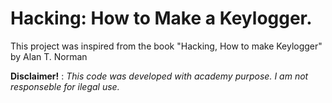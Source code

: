 # Hacking: How to Make a Keylogger.

This project was inspired from the book "Hacking, How to make Keylogger" by Alan T. Norman

**Disclaimer!** : *_This code was developed with academy purpose. I am not responseble for ilegal use._* 
